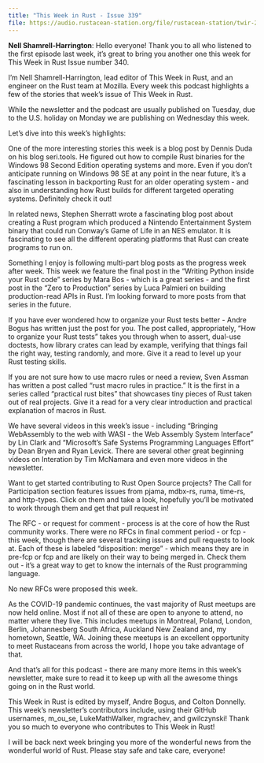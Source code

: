 ```yaml
---
title: "This Week in Rust - Issue 339"
file: https://audio.rustacean-station.org/file/rustacean-station/twir-2020-05-19.mp3
---
```


__Nell Shamrell-Harrington__: Hello everyone! Thank you to all who listened to the first episode last week, it’s great to bring you another one this week for This Week in Rust Issue number 340. 

I’m Nell Shamrell-Harrington, lead editor of This Week in Rust, and an engineer on the Rust team at Mozilla. Every week this podcast highlights a few of the stories that week’s issue of This Week in Rust.

While the newsletter and the podcast are usually published on Tuesday, due to the U.S. holiday on Monday we are publishing on Wednesday this week.

Let’s dive into this week’s highlights:

One of the more interesting stories this week is a blog post by Dennis Duda on his blog seri.tools. He figured out how to compile Rust binaries for the Windows 98 Second Edition operating systems and more. Even if you don’t anticipate running on Windows 98 SE at any point in the near future, it’s a fascinating lesson in backporting Rust for an older operating system - and also in understanding how Rust builds for different targeted operating systems. Definitely check it out!

In related news, Stephen Sherratt wrote a fascinating blog post about creating a Rust program which produced a Nintendo Entertainment System binary that could run Conway’s Game of Life in an NES emulator. It is fascinating to see all the different operating platforms that Rust can create programs to run on.

Something I enjoy is following multi-part blog posts as the progress week after week. This week we feature the final post in the “Writing Python inside your Rust code” series by Mara Bos - which is a great series - and the first post in the “Zero to Production” series by Luca Palmieri on building production-read APIs in Rust. I’m looking forward to more posts from that series in the future.

If you have ever wondered how to organize your Rust tests better - Andre Bogus has written just the post for you. The post called, appropriately, “How to organize your Rust tests” takes you through when to assert, dual-use doctests, how library crates can lead by example, verifying that things fail the right way, testing randomly, and more. Give it a read to level up your Rust testing skills.

If you are not sure how to use macro rules or need a review, Sven Assman has written a post called “rust macro rules in practice.” It is the first in a series called “practical rust bites” that showcases tiny pieces of Rust taken out of real projects. Give it a read for a very clear introduction and practical explanation of macros in Rust.

We have several videos in this week’s issue - including “Bringing WebAssembly to the web with WASI - the Web Assembly System Interface” by Lin Clark and “Microsoft’s Safe Systems Programming Languages Effort” by Dean Bryen and Ryan Levick. There are several other great beginning videos on Interation by Tim McNamara and even more videos in the newsletter.

Want to get started contributing to Rust Open Source projects? The Call for Participation section features issues from pjama, mdbx-rs, ruma, time-rs, and http-types. Click on them and take a look, hopefully you’ll be motivated to work through them and get that pull request in!

The RFC - or request for comment - process is at the core of how the Rust community works. There were no RFCs in final comment period  - or fcp - this week, though there are several tracking issues and pull requests to look at. Each of these is labeled “disposition: merge” - which means they are in pre-fcp or fcp and are likely on their way to being merged in. Check them out - it’s a great way to get to know the internals of the Rust programming language.

No new RFCs were proposed this week.

As the COVID-19 pandemic continues, the vast majority of Rust meetups are now held online. Most if not all of these are open to anyone to attend, no matter where they live. This includes meetups in Montreal, Poland, London, Berlin, Johannesberg South Africa, Auckland New Zealand and, my hometown, Seattle, WA. Joining these meetups is an excellent opportunity to meet Rustaceans from across the world, I hope you take advantage of that.

And that’s all for this podcast - there are many more items in this week’s newsletter, make sure to read it to keep up with all the awesome things going on in the Rust world.

This Week in Rust is edited by myself, Andre Bogus, and Colton Donnelly. This week’s newsletter’s contributors include, using their GitHub usernames, m_ou_se, LukeMathWalker, mgrachev, and gwilczynski! Thank you so much to everyone who contributes to This Week in Rust!

I will be back next week bringing you more of the wonderful news from the wonderful world of Rust. Please stay safe and take care, everyone!